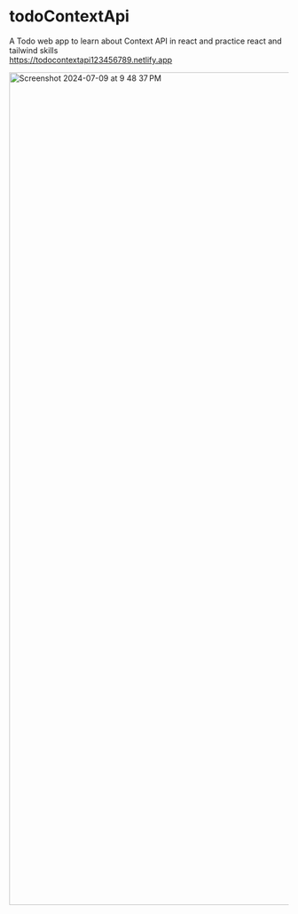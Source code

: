# todoContextApi

A Todo web app to learn about Context API in react and practice react and tailwind skills
<br>
https://todocontextapi123456789.netlify.app

<img width="1500" alt="Screenshot 2024-07-09 at 9 48 37 PM" src="https://github.com/joyal-jij0/todoContextApi/assets/109350246/4afde9ab-9017-40e6-a2cb-094a051a023b">

